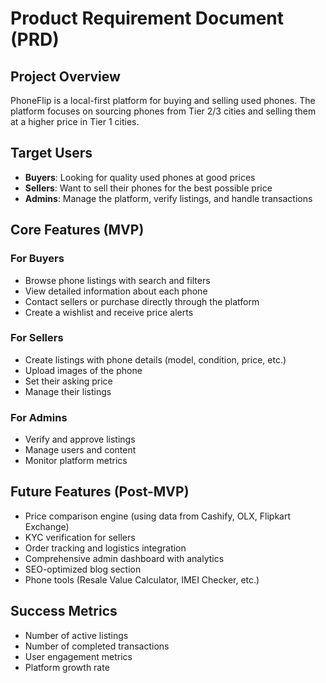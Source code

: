 
# Product Requirement Document (PRD)

## Project Overview
PhoneFlip is a local-first platform for buying and selling used phones. The platform focuses on sourcing phones from Tier 2/3 cities and selling them at a higher price in Tier 1 cities.

## Target Users
- **Buyers**: Looking for quality used phones at good prices
- **Sellers**: Want to sell their phones for the best possible price
- **Admins**: Manage the platform, verify listings, and handle transactions

## Core Features (MVP)

### For Buyers
- Browse phone listings with search and filters
- View detailed information about each phone
- Contact sellers or purchase directly through the platform
- Create a wishlist and receive price alerts

### For Sellers
- Create listings with phone details (model, condition, price, etc.)
- Upload images of the phone
- Set their asking price
- Manage their listings

### For Admins
- Verify and approve listings
- Manage users and content
- Monitor platform metrics

## Future Features (Post-MVP)
- Price comparison engine (using data from Cashify, OLX, Flipkart Exchange)
- KYC verification for sellers
- Order tracking and logistics integration
- Comprehensive admin dashboard with analytics
- SEO-optimized blog section
- Phone tools (Resale Value Calculator, IMEI Checker, etc.)

## Success Metrics
- Number of active listings
- Number of completed transactions
- User engagement metrics
- Platform growth rate
